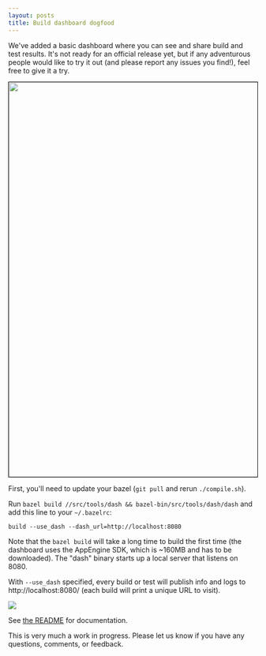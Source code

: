 ```yaml
---
layout: posts
title: Build dashboard dogfood
---
```


We've added a basic dashboard where you can see and share build and test
results.  It's not ready for an official release yet, but if any adventurous
people would like to try it out (and please report any issues you find!), feel
free to give it a try.

<img src="/assets/dash.png" class="img-responsive" style="width: 800px; border: 1px solid black;"/>

First, you'll need to update your bazel (`git pull` and rerun `./compile.sh`).

Run `bazel build //src/tools/dash && bazel-bin/src/tools/dash/dash` and add
this line to your `~/.bazelrc`:

```
build --use_dash --dash_url=http://localhost:8080
```

Note that the `bazel build` will take a long time to build the first time (the
dashboard uses the AppEngine SDK, which is ~160MB and has to be downloaded).
The "dash" binary starts up a local server that listens on 8080.

With `--use_dash` specified, every build or test will publish info and logs to
http://localhost:8080/ (each build will print a unique URL to visit).

<img src="/assets/dash-shell.png"/>

See [the README](https://github.com/bazelbuild/bazel/blob/master/src/tools/dash/README.md)
for documentation.

This is very much a work in progress. Please let us know if you have any
questions, comments, or feedback.

